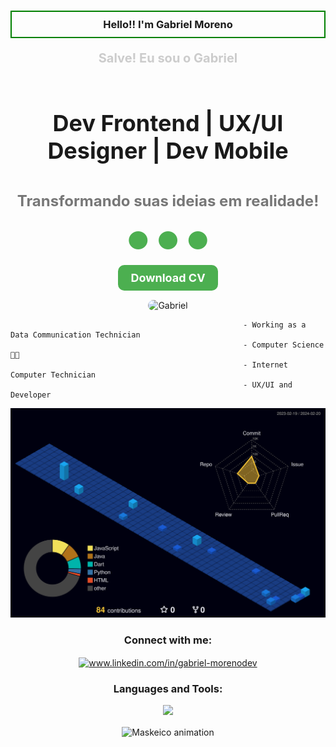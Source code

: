<h3 align="center" style="border: 2px solid green; padding: 10px;">Hello!! I'm Gabriel Moreno</h3>

<div align="center">
    <p style="font-size: 20px; font-weight: bold; color: #cccccc;">Salve! Eu sou o Gabriel</p>
    <h1 style="font-size: 36px; font-weight: bold; padding: 20px 0;">Dev Frontend | UX/UI Designer | Dev Mobile</h1>
    <p style="font-size: 24px; font-weight: bold; color: #777777;">Transformando suas ideias em realidade!</p>
    <div style="font-size: 40px; color: #4CAF50;">
        <!-- Icons substitute -->
        &#x25CF; <!-- Placeholder for LinkedIn -->
        &#x25CF; <!-- Placeholder for GitHub -->
        &#x25CF; <!-- Placeholder for Instagram -->
    </div>
    <div style="margin: 15px 0;">
        <a href="/" title="Download CV" style="display: inline-block; padding: 10px 20px; font-size: 18px; font-weight: bold; color: white; background-color: #4CAF50; text-decoration: none; border-radius: 10px;">Download CV</a>
    </div>
    <img style="border-radius: 10px; width: 300px; height: auto;" src="URL_DA_SUA_IMAGEM" alt="Gabriel"/>
</div>



                                                        - Working as a Data Communication Technician
                                                        - Computer Science 👨‍💻
                                                        - Internet Computer Technician
                                                        - UX/UI and Developer

![](./profile-3d-contrib/profile-night-view.svg)
<h3 align="center">Connect with me:</h3>
<p align="center">
  <a href="https://www.linkedin.com/in/gabriel-morenodev/" target="_blank">
    <img align="center" src="https://raw.githubusercontent.com/rahuldkjain/github-profile-readme-generator/master/src/images/icons/Social/linked-in-alt.svg" alt="www.linkedin.com/in/gabriel-morenodev" height="30" width="40" />
  </a>
</p>

<h3 align="center">Languages and Tools:</h3>


<p align="center">
  <a href="https://skillicons.dev">
    <img src="https://skillicons.dev/icons?i=git,github,html,css,tailwind,sass,js,react,nodejs,wordpress,bootstrap,xd,figma,ps,vscode,postman,mongodb,flutter,dart,firebase,java," />
  </a>
</p>





<div align="center">



  <img align="center" src="https://media.giphy.com/media/KpACNEh8jXK2Q/giphy.gif" alt="Maskeico animation" />

 

</div>

  

  
  
  
  
  


